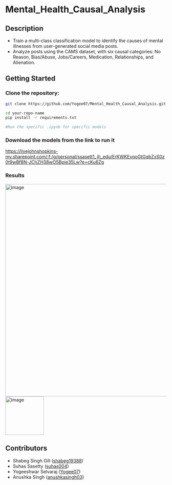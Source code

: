 # Mental_Health_Causal_Analysis

## Description

* Train a multi-class classification model to identify the causes of mental illnesses from user-generated social media posts. 
* Analyze posts using the CAMS dataset, with six causal categories: No Reason, Bias/Abuse, Jobs/Careers, Medication, Relationships, and Alienation.


## Getting Started

### Clone the repository:

```bash
git clone https://github.com/Yogee07/Mental_Health_Causal_Analysis.git
```

```bash
cd your-repo-name
pip install -r requirements.txt
```

```bash
#Run the specific .ipynb for specific models
```
### Download the models from the link to run it
https://livejohnshopkins-my.sharepoint.com/:f:/g/personal/ssasett1_jh_edu/ErKWKEvqoGtGqbZxS0z0t9wBf8N-JChZH38wO5Bpie35Lw?e=cKu6Zg

### Results
<div class="image-container">
  <img width="663" alt="image" src="https://github.com/user-attachments/assets/ac7e9948-5e1a-419a-9768-c2242f70cebb" />
  <img width="120" alt="image" src="https://github.com/user-attachments/assets/2778d766-1cab-4ff8-8f87-c11553739233" />
</div>



## Contributors
* Shabeg Singh Gill ([shabeg19388](https://github.com/shabeg19388))
* Suhas Sasetty ([suhas004](https://github.com/suhas004))
* Yogeeshwar Selvaraj ([Yogee07](https://github.com/Yogee07/))
* Anushka Singh ([anushkasingh03](https://github.com/anushkasingh03))


